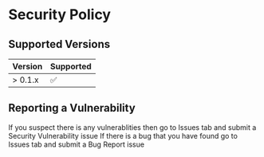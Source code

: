 # Security Policy

## Supported Versions

| Version | Supported          |
| ------- | ------------------ |
| > 0.1.x   | :white_check_mark: |

## Reporting a Vulnerability

If you suspect there is any vulnerablities then go to Issues tab and submit a Security Vulnerability issue
If there is a bug that you have found go to Issues tab and submit a Bug Report issue

